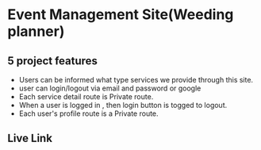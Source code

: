# Event Management Site(Weeding planner)

**5 project features**
---
* Users can be informed what type services we provide through this site.
* user can login/logout via email and password or google
* Each service detail route is Private route.
* When a user is logged in , then login button is togged to logout.
* Each user's profile route is a Private route.

**Live Link**
---